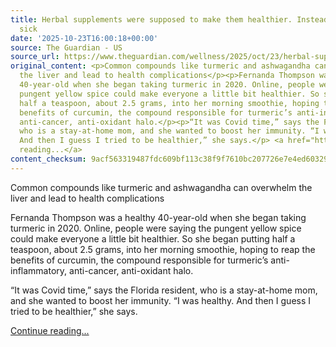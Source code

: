 ```yaml
---
title: Herbal supplements were supposed to make them healthier. Instead, they got
  sick
date: '2025-10-23T16:00:18+00:00'
source: The Guardian - US
source_url: https://www.theguardian.com/wellness/2025/oct/23/herbal-supplements-liver-health
original_content: <p>Common compounds like turmeric and ashwagandha can overwhelm
  the liver and lead to health complications</p><p>Fernanda Thompson was a healthy
  40-year-old when she began taking turmeric in 2020. Online, people were saying the
  pungent yellow spice could make everyone a little bit healthier. So she began putting
  half a teaspoon, about 2.5 grams, into her morning smoothie, hoping to reap the
  benefits of curcumin, the compound responsible for turmeric’s anti-inflammatory,
  anti-cancer, anti-oxidant halo.</p><p>“It was Covid time,” says the Florida resident,
  who is a stay-at-home mom, and she wanted to boost her immunity. “I was healthy.
  And then I guess I tried to be healthier,” she says.</p> <a href="https://www.theguardian.com/wellness/2025/oct/23/herbal-supplements-liver-health">Continue
  reading...</a>
content_checksum: 9acf563319487fdc609bf113c38f9f7610bc207726e7e4ed603295ef23995bc5
---
```


Common compounds like turmeric and ashwagandha can overwhelm the liver and lead to health complications

Fernanda Thompson was a healthy 40-year-old when she began taking turmeric in 2020. Online, people were saying the pungent yellow spice could make everyone a little bit healthier. So she began putting half a teaspoon, about 2.5 grams, into her morning smoothie, hoping to reap the benefits of curcumin, the compound responsible for turmeric’s anti-inflammatory, anti-cancer, anti-oxidant halo.

“It was Covid time,” says the Florida resident, who is a stay-at-home mom, and she wanted to boost her immunity. “I was healthy. And then I guess I tried to be healthier,” she says.

 [Continue reading...](https://www.theguardian.com/wellness/2025/oct/23/herbal-supplements-liver-health)